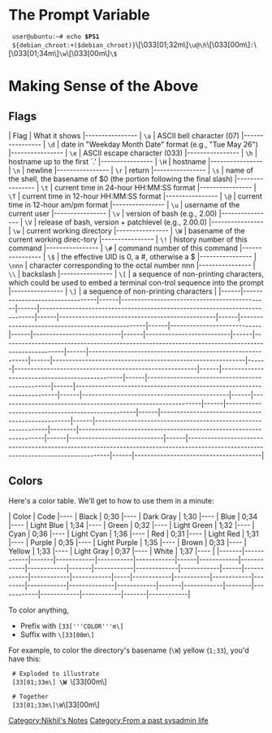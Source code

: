The Prompt Variable
===================

` user@ubuntu:~# echo `**`$PS1`**  
` ${debian_chroot:+($debian_chroot)}`\\[\033[01;32m\\]`\u@\h`\\[\033[00m\\]`:`\\[\033[01;34m\\]`\w`\\[\033[00m\\]`\$`

Making Sense of the Above
=========================

Flags
-----

| Flag | What it shows |---------------- | `\a` | ASCII bell character (07) |---------------- | `\d` | date in "Weekday Month Date" format (e.g., "Tue May 26") |---------------- | `\e` | ASCII escape character (033) |---------------- | `\h` | hostname up to the first \`.’ |---------------- | `\H` | hostname |---------------- | `\n` | newline |---------------- | `\r` | return |---------------- | `\s` | name of the shell, the basename of $0 (the portion following the final slash) |---------------- | `\t` | current time in 24-hour HH:MM:SS format |---------------- | `\T` | current time in 12-hour HH:MM:SS format |---------------- | `\@` | current time in 12-hour am/pm format |---------------- | `\u` | username of the current user |---------------- | `\v` | version of bash (e.g., 2.00) |---------------- | `\V` | release of bash, version + patchlevel (e.g., 2.00.0) |---------------- | `\w` | current working directory |---------------- | `\W` | basename of the current working direc-tory |---------------- | `\!` | history number of this command |---------------- | `\#` | command number of this command |---------------- | `\$` | the effective UID is 0, a \#, otherwise a $ |---------------- | `\nnn` | character corresponding to the octal number nnn |---------------- | `\\` | backslash |---------------- | `\[` | a sequence of non-printing characters, which could be used to embed a terminal con-trol sequence into the prompt |---------------- | `\]` | a sequence of non-printing characters |
|------|---------------------------------|------|---------------------------------------------|------|----------------------------------------------------------------------------|------|------------------------------------------------|------|-------------------------------------------------|------|----------------------------|------|---------------------------|------|--------------------------|------|-------------------------------------------------------------------------------------------------|------|-----------------------------------------------------------|------|-----------------------------------------------------------|------|--------------------------------------------------------|------|------------------------------------------------|------|------------------------------------------------|------|------------------------------------------------------------------------|------|---------------------------------------------|------|--------------------------------------------------------------|------|--------------------------------------------------|------|--------------------------------------------------|------|---------------------------------------------------------------|--------|-------------------------------------------------------------------|------|-----------------------------|------|------------------------------------------------------------------------------------------------------------------------------------|------|---------------------------------------|

Colors
------

Here's a color table. We'll get to how to use them in a minute:

| Color | Code |---- | Black | 0;30 |---- | Dark Gray | 1;30 |---- | Blue | 0;34 |---- | Light Blue | 1;34 |---- | Green | 0;32 |---- | Light Green | 1;32 |---- | Cyan | 0;36 |---- | Light Cyan | 1;36 |---- | Red | 0;31 |---- | Light Red | 1;31 |---- | Purple | 0;35 |---- | Light Purple | 1;35 |---- | Brown | 0;33 |---- | Yellow | 1;33 |---- | Light Gray | 0;37 |---- | White | 1;37 |---- |
|-------|------------|-------|------------|-----------|------------|------|------------|------------|------------|-------|------------|-------------|------------|------|------------|------------|------------|-----|------------|-----------|------------|--------|------------|--------------|------------|-------|------------|--------|------------|------------|------------|-------|------------|

To color anything,

-   Prefix with `[33['''COLOR'''m\]`
-   Suffix with `\[33[00m\]`

For example, to color the directory's basename (`\W`) yellow (`1;33`),
you'd have this:

` # Exploded to illustrate`  
` [33[01;33m\] `**`\W`**` `\\[33[00m\\]  
` `  
` # Together`  
` [33[01;33m\]\W`\\[33[00m\\]`  `

[Category:Nikhil's Notes](Category:Nikhil's_Notes "wikilink")
[Category:From a past sysadmin
life](Category:From_a_past_sysadmin_life "wikilink")
